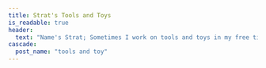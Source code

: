```yaml
---
title: Strat's Tools and Toys
is_readable: true
header:
  text: "Name's Strat; Sometimes I work on tools and toys in my free time and here's where I put all of that."
cascade:
  post_name: "tools and toy"
---
```


